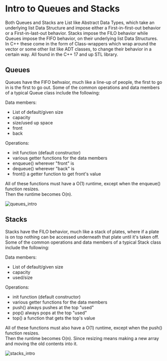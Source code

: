 # Intro to Queues and Stacks

Both Queues and Stacks are List like Abstract Data Types, which take an underlying list Data Structure and impose either a First-in-first-out behavior or a First-in-last-out behavior. Stacks impose the FILO behavior while Queues impose the FIFO behavior, on their underlying list Data Structures. In C++ these come in the form of Class-wrappers which wrap around the vector or some other list like ADT classes, to change their behavior in a certain way. All found in the C++ 17 and up STL library.

## Queues

Queues have the FIFO behvaior, much like a line-up of people, the first to go in is the first to go out. Some of the common operations and data members of a typical Queue class include the following:

Data members:
- List of default/given size
- capacity
- size/used up space
- front
- back

Operations:
- init function (default constructor)
- various getter functions for the data members
- enqueue() wherever "front" is
- dequeue() wherever "back" is
- front() a getter function to get front's value

All of these functions must have a O(1) runtime, except when the enqueue() function resizes.<br>
Then the runtime becomes O(n).

![queues_intro](https://github.com/user-attachments/assets/099cf5ca-212f-4462-98b6-9127d4710a29)

## Stacks

Stacks have the FILO behavior, much like a stack of plates, where if a plate is on top nothing can be accessed underneath that plate until it's taken off. Some of the common operations and data members of a typical Stack class include the following:

Data members:
- List of default/given size
- capacity
- used/size

Operations:
- init function (default constructor)
- various getter functions for the data members
- push() always pushes at the top "used"
- pop() always pops at the top "used"
- top() a function that gets the top's value

All of these functions must also have a O(1) runtime, except when the push() function resizes.<br>
Then the runtime becomes O(n). Since resizing means making a new array and moving the old contents into it.

![stacks_intro](https://github.com/user-attachments/assets/cf56cad2-2bc1-44de-a41d-42e326d56ab3)
